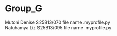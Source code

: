 # Group_G
Mutoni Denise S25B13/070 file name .myprofile.py
<br>
Natuhamya Liz S25B13/095 file name .myprofile.py

